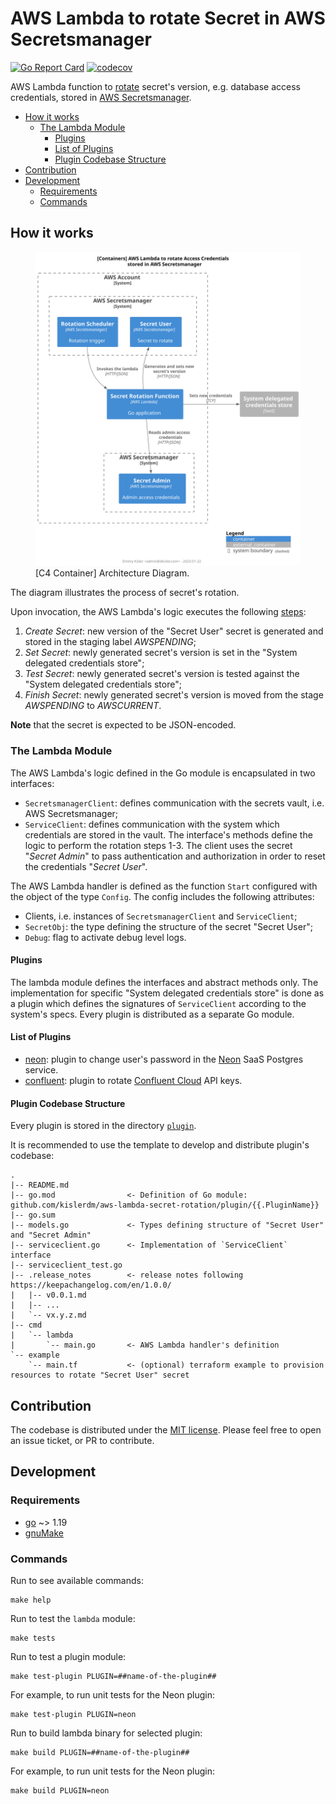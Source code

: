 # AWS Lambda to rotate Secret in AWS Secretsmanager

[![Go Report Card](https://goreportcard.com/badge/github.com/kislerdm/aws-lambda-secret-rotation)](https://goreportcard.com/report/github.com/kislerdm/aws-lambda-secret-rotation)
[![codecov](https://codecov.io/github/kislerdm/aws-lambda-secret-rotation/branch/master/graph/badge.svg?token=LABNHF9G1V)](https://codecov.io/github/kislerdm/aws-lambda-secret-rotation)

AWS Lambda function
to [rotate](https://docs.aws.amazon.com/secretsmanager/latest/userguide/rotating-secrets.html) secret's version, e.g.
database access credentials, stored in [AWS Secretsmanager](https://aws.amazon.com/secrets-manager/).

* [How it works](#how-it-works)
  + [The Lambda Module](#the-lambda-module)
    - [Plugins](#plugins)
    - [List of Plugins](#list-of-plugins)
    - [Plugin Codebase Structure](#plugin-codebase-structure)
* [Contribution](#contribution)
* [Development](#development)
  + [Requirements](#requirements)
  + [Commands](#commands)

## How it works

<figure style="alignment: center;">
<img style="alignment: center;" src="architecture.svg" alt="architecture-c4-containers">
<figcaption style="alignment: center;">[C4 Container] Architecture Diagram.</figcaption>
</figure>

The diagram illustrates the process of secret's rotation.

Upon invocation, the AWS Lambda's logic executes the
following [steps](https://docs.aws.amazon.com/secretsmanager/latest/userguide/rotate-secrets_turn-on-for-other.html#rotate-secrets_turn-on-for-other_step5):

1. _Create Secret_: new version of the "Secret User" secret is generated and stored in the staging label _AWSPENDING_;
2. _Set Secret_: newly generated secret's version is set in the "System delegated credentials store";
3. _Test Secret_: newly generated secret's version is tested against the "System delegated credentials store";
4. _Finish Secret_: newly generated secret's version is moved from the stage _AWSPENDING_ to _AWSCURRENT_.

**Note** that the secret is expected to be JSON-encoded.

### The Lambda Module

The AWS Lambda's logic defined in the Go module is encapsulated in two interfaces:

- `SecretsmanagerClient`: defines communication with the secrets vault, i.e. AWS Secretsmanager;
- `ServiceClient`: defines communication with the system which credentials are stored in the vault. The interface's
  methods define the logic to perform the rotation steps 1-3. The client uses the secret "_Secret Admin_" to pass
  authentication and authorization in order to reset the credentials "_Secret User_".

The AWS Lambda handler is defined as the function `Start` configured with the object of the type `Config`. The config
includes the following attributes:

- Clients, i.e. instances of `SecretsmanagerClient` and `ServiceClient`;
- `SecretObj`: the type defining the structure of the secret "Secret User";
- `Debug`: flag to activate debug level logs.

#### Plugins

The lambda module defines the interfaces and abstract methods only. The implementation for specific "System delegated
credentials store" is done as a plugin which defines the signatures of `ServiceClient` according to the system's specs.
Every plugin is distributed as a separate Go module.

#### List of Plugins

- [neon](plugin/neon): plugin to change user's password in the [Neon](https://neon.tech/) SaaS Postgres service.
- [confluent](plugin/confluent): plugin to rotate [Confluent Cloud](https://www.confluent.io/) API keys.

#### Plugin Codebase Structure

Every plugin is stored in the directory [`plugin`](plugin).

It is recommended to use the template to develop and distribute plugin's codebase:

```commandline
.
|-- README.md
|-- go.mod                <- Definition of Go module: github.com/kislerdm/aws-lambda-secret-rotation/plugin/{{.PluginName}}
|-- go.sum
|-- models.go             <- Types defining structure of "Secret User" and "Secret Admin"         
|-- serviceclient.go      <- Implementation of `ServiceClient` interface
|-- serviceclient_test.go
|-- .release_notes        <- release notes following https://keepachangelog.com/en/1.0.0/
|   |-- v0.0.1.md
|   |-- ...   
|   `-- vx.y.z.md
|-- cmd
|   `-- lambda
|       `-- main.go       <- AWS Lambda handler's definition
`-- example
    `-- main.tf           <- (optional) terraform example to provision resources to rotate "Secret User" secret
```

## Contribution

The codebase is distributed under the [MIT license](LICENSE). Please feel free to open an issue ticket, or PR to
contribute.

## Development

### Requirements

- [go](https://go.dev) ~> 1.19
- [gnuMake](https://www.gnu.org/software/make/)

### Commands

Run to see available commands:

```commandline
make help
```

Run to test the `lambda` module:

```commandline
make tests
```

Run to test a plugin module:

```commandline
make test-plugin PLUGIN=##name-of-the-plugin##
```

For example, to run unit tests for the Neon plugin:

```commandline
make test-plugin PLUGIN=neon
```

Run to build lambda binary for selected plugin:

```commandline
make build PLUGIN=##name-of-the-plugin##
```

For example, to run unit tests for the Neon plugin:

```commandline
make build PLUGIN=neon
```
